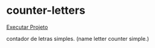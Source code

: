 # counter-letters

<a href="https://ricardocamarinha.github.io/counter-letters/">Executar Projeto</a>

contador de letras simples. (name letter counter simple.)
